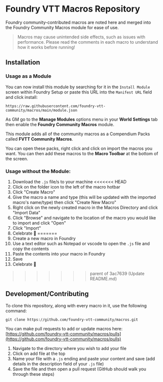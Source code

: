 # Foundry VTT Macros Repository

Foundry community-contributed macros are noted here and merged into the Foundry Community Macros module for ease of use.

> Macros may cause unintended side effects, such as issues with performance. Please read the comments in each macro to understand how it works before running!

## Installation

### Usage as a Module

You can now install this module by searching for it in the `Install Module` screen within Foundry Setup or paste this URL into the `Manifest URL` field and click install:

`https://raw.githubusercontent.com/foundry-vtt-community/macros/main/module.json`

As GM go to the **Manage Modules** options menu in your **World Settings** tab then enable the **Foundry Community Macros** module.

This module adds all of the community macros as a Compendium Packs called **FVTT Community Macros**.

You can open these packs, right click and click on import the macros you want. You can then add these macros to the **Macro Toolbar** at the bottom of the screen.

### Usage without the Module:
1. Download the `.js` file/s to your machine
<<<<<<< HEAD
2. Click on the folder icon to the left of the macro hotbar
3. Click "Create Macro"
4. Give the macro a name and type (this will be updated with the imported macro's name/type) then click "Create New Macro"
6. Right click on the newly created macro in the Macros Directory and click "Import Data"
7. Click "Browse" and navigate to the location of the macro you would like to import and click "Open"
8. Click "Import"
9. Celebrate 🎉
=======
2. Create a new macro in Foundry
3. Use a text editor such as Notepad or vscode to open the `.js` file and copy the contents
4. Paste the contents into your macro in Foundry
5. Save
6. Celebrate 🎉
>>>>>>> parent of 3ac7639 (Update README.md)

## Development/Contributing

To clone this repository, along with every macro in it, use the following command:

```
git clone https://github.com/foundry-vtt-community/macros.git
```

You can make pull requests to add or update macros here: [https://github.com/foundry-vtt-community/macros/pulls](https://github.com/foundry-vtt-community/macros/pulls)

1. Navigate to the directory where you wish to add your file
2. Click on add file at the top
3. Name your file with a `.js` ending and paste your content and save (add details in the description field of your `.js` file)
4. Save the file and then open a pull request (GitHub should walk you through these steps)
